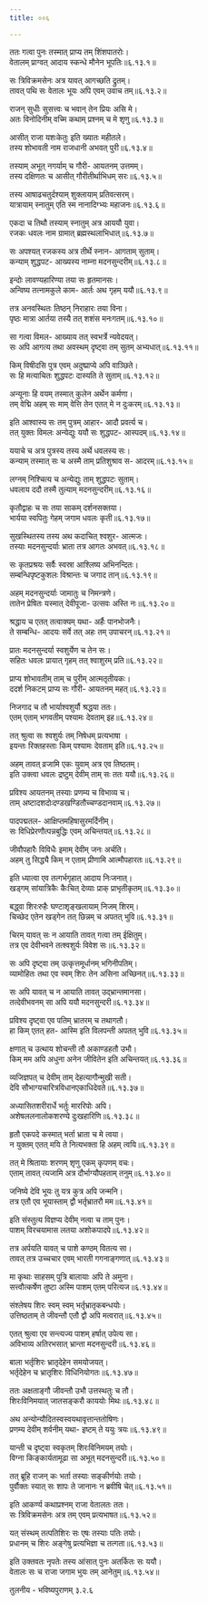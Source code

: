 ```yaml
---
title: ००६

---
```

  
  
ततः गत्वा पुनः तस्मात् प्राप्य तम् शिंशपातरोः।  
वेतालम् प्राग्वत् आदाय स्कन्धे मौनेन भूपतिः॥६.१३.१॥  
  
सः त्रिविक्रमसेनः अत्र यावत् आगच्छति द्रुतम्।  
तावत् पथि सः वेतालः भूयः अपि एवम् उवाच तम्॥६.१३.२॥  
  
राजन् सुधीः सुसत्त्वः च भवान् तेन प्रियः असि मे।  
अतः विनोदिनीम् वच्मि कथाम् प्रश्नम् च मे शृणु॥६.१३.३॥  
  
आसीत् राजा यशःकेतुः इति ख्यातः महीतले।  
तस्य शोभावती नाम राजधानी अभवत् पुरी॥६.१३.४॥  
  
तस्याम् अभूत् नगर्याम् च गौरी- आयतनम् उत्तमम्।  
तस्य दक्षिणतः च आसीत् गौरीतीर्थाभिधम् सरः॥६.१३.५॥  
  
तस्य आषाढचतुर्दश्याम् शुक्लायाम् प्रतिवत्सरम्।  
यात्रायाम् स्नातुम् एति स्म नानादिग्भ्यः महाजनः॥६.१३.६॥  
  
एकदा च तिथौ तस्याम् स्नातुम् अत्र आययौ युवा।  
रजकः धवलः नाम ग्रामात् ब्रह्मस्थलाभिधात्॥६.१३.७॥  
  
सः अपश्यत् रजकस्य अत्र तीर्थे स्नान- आगताम् सुताम्।  
कन्याम् शुद्धपट- आख्यस्य नाम्ना मदनसुन्दरीम्॥६.१३.८॥  
  
इन्दोः लावण्यहारिण्या तया सः हृतमानसः।  
अन्विष्य तत्नामकुले काम- आर्तः अथ गृहम् ययौ॥६.१३.९॥  
  
तत्र अनवस्थितः तिष्ठन् निराहारः तया विना।  
पृष्ठः मात्रा आर्तया तस्यै तत् शशंस मनःगतम्॥६.१३.१०॥  
  
सा गत्वा विमल- आख्याय तत् स्वभर्त्रे न्यवेदयत्।  
सः अपि आगत्य तथा अवस्थम् दृष्ट्वा तम् सुतम् अभ्यधात्॥६.१३.११॥  
  
किम् विषीदसि पुत्र एवम् अदुष्प्राप्ये अपि वाञ्छिते।  
सः हि मत्याचितः शुद्धपटः दास्यति ते सुताम्॥६.१३.१२॥  
  
अन्यूनाः हि वयम् तस्मात् कुलेन अर्थेन कर्मणा।  
तम् वेद्मि अहम् सः माम् वेत्ति तेन एतत् मे न दुःकरम्॥६.१३.१३॥  
  
इति आश्वास्य सः तम् पुत्रम् आहार- आदौ प्रवर्त्य च।  
तत् युक्तः विमलः अन्येद्युः ययौ सः शुद्धपट- आस्पदम्॥६.१३.१४॥  
  
ययाचे च अत्र पुत्रस्य तस्य अर्थे धवलस्य सः।  
कन्याम् तस्मात् सः च अस्मै ताम् प्रतिशुश्राव स- आदरम्॥६.१३.१५॥  
  
लग्नम् निश्चित्य च अन्येद्युः ताम् शुद्धपटः सुताम्।  
धवलाय ददौ तस्मै तुल्याम् मदनसुन्दरीम्॥६.१३.१६॥  
  
कृतौद्वाहः च सः तया साकम् दर्शनसक्तया।  
भार्यया स्वपितुः गेहम् जगाम धवलः कृती॥६.१३.१७॥  
  
सुखस्थितस्य तस्य अथ कदाचित् श्वशुर- आत्मजः।  
तस्याः मदनसुन्दर्याः भ्राता तत्र आगतः अभवत्॥६.१३.१८॥  
  
सः कृतप्रश्रयः सर्वैः स्वस्रा आश्लिष्य अभिनन्दितः।  
सम्बन्धिपृष्टकुशलः विश्रान्तः च जगाद तान्॥६.१३.१९॥  
  
अहम् मदनसुन्दर्याः जामातुः च निमन्त्रणे।  
तातेन प्रेषितः यस्मात् देवीपूजा- उत्सवः अस्ति नः॥६.१३.२०॥  
  
श्रद्धाय च एतत् तत्वाक्यम् यथा- अर्हैः पानभोजनैः।  
ते सम्बन्धि- आदयः सर्वे तत् अहः तम् उपाचरन्॥६.१३.२१॥  
  
प्रातः मदनसुन्दर्या स्वशुर्येण च तेन सः।  
सहितः धवलः प्रायात् गृहम् तत् श्वाशुरम् प्रति॥६.१३.२२॥  
  
प्राप्य शोभावतीम् ताम् च पुरीम् आत्मतृतीयकः।  
ददर्श निकटम् प्राप्य सः गौरी- आयतनम् महत्॥६.१३.२३॥  
  
निजगाद च तौ भार्याश्वशुर्यौ श्रद्धया ततः।  
एतम् एताम् भगवतीम् पश्यामः देवताम् इह॥६.१३.२४॥  
  
तत् श्रुत्वा सः श्वशुर्यः तम् निषेधम् प्रत्यभाषा ।  
इयन्तः रिक्तहस्ताः किम् पश्यामः देवताम् इति॥६.१३.२५॥  
  
अहम् तावत् व्रजामि एकः युवाम् अत्र एव तिष्ठतम्।  
इति उक्त्वा धवलः द्रष्टुम् देवीम् ताम् सः ततः ययौ॥६.१३.२६॥  
  
प्रविश्य आयतनम् तस्याः प्रणम्य च विभाव्य च।  
ताम् अष्टादशदोःदण्डखण्डितौच्चण्डदानवाम्॥६.१३.२७॥  
  
पादपद्मतल- आक्षिप्तमहिषासुरमर्दिनीम्।  
सः विधिप्रेरणौत्पन्नबुद्धिः एवम् अचिन्तयत्॥६.१३.२८॥  
  
जीवौपहारैः विविधैः इमाम् देवीम् जनः अर्चति।  
अहम् तु सिद्ध्यै किम् न एताम् प्रीणामि आत्मौपहारतः॥६.१३.२९॥  
  
इति ध्यात्वा एव तत्गर्भगृहात् आदाय निःजनात्।  
खड्गम् सांयात्रिकैः कैःचित् देव्याः प्राक् प्राभृतीकृतम्॥६.१३.३०॥  
  
बद्ध्वा शिरःरुहैः घण्टाशृङ्खलायाम् निजम् शिरम्।  
चिच्छेद एतेन खड्गेन तत् छिन्नम् च अपतत् भुवि॥६.१३.३१॥  
  
चिरम् यावत् सः न आयाति तावत् गत्वा तम् ईक्षितुम्।  
तत्र एव देवीभवने तत्श्वशुर्यः विवेश सः॥६.१३.३२॥  
  
सः अपि दृष्ट्वा तम् उत्कृत्तमूर्धानम् भगिनीपतिम्।  
व्यामोहितः तथा एव स्वम् शिरः तेन असिना अच्छिनत्॥६.१३.३३॥  
  
सः अपि यावत् च न आयाति तावत् उद्भ्रान्तमानसा।  
तत्देवीभवनम् सा अपि ययौ मदनसुन्दरी॥६.१३.३४॥  
  
प्रविश्य दृष्ट्वा एव पतिम् भ्रातरम् च तथागतौ।  
हा किम् एतत् हत- आस्मि इति विलपन्ती अपतत् भुवि॥६.१३.३५॥  
  
क्षणात् च उत्थाय शोचन्ती तौ अकाण्डहतौ उभौ।  
किम् मम अपि अधुना अनेन जीवितेन इति अचिन्तयत्॥६.१३.३६॥  
  
व्यजिज्ञपत् च देवीम् ताम् देहत्यागौन्मुखी सती।  
देवि सौभाग्यचारित्रविधानएकाधिदेवते॥६.१३.३७॥  
  
अध्यासितशरीरार्धे भर्तुः माररिपोः अपि।  
अशेषललनालोकशरण्ये दुःखहारिणि॥६.१३.३८॥  
  
हृतौ एकपदे कस्मात् भर्ता भ्राता च मे त्वया।  
न युक्तम् एतत् मयि ते नित्यभक्ता हि अहम् त्वयि॥६.१३.३९॥  
  
तत् मे श्रितायाः शरणम् शृणु एकम् कृपणम् वचः।  
एताम् तावत् त्यजामि अत्र दौर्भाग्यौपहताम् तनुम्॥६.१३.४०॥  
  
जनिष्ये देवि भूयः तु यत्र कुत्र अपि जन्मनि।  
तत्र एतौ एव भूयास्ताम् द्वौ भर्तृभ्रातरौ मम॥६.१३.४१॥  
  
इति संस्तुत्य विज्ञप्य देवीम् नत्वा च ताम् पुनः।  
पाशम् विरचयामास लतया अशोकपादपे॥६.१३.४२॥  
  
तत्र अर्पयति यावत् च पाशे कण्ठम् वितत्य सा।  
तावत् तत्र उच्चचार एवम् भारती गगनाङ्गणात्॥६.१३.४३॥  
  
मा कृथाः साहसम् पुत्रि बालायाः अपि ते अमुना।  
सत्त्वौत्कर्षेण तुष्टा अस्मि पाशम् एतम् परित्यज॥६.१३.४४॥  
  
संश्लेषय शिरः स्वम् स्वम् भर्तृभ्रातृकबन्धयोः।  
उत्तिष्ठताम् ते जीवन्तौ एतौ द्वौ अपि मत्वरात्॥६.१३.४५॥  
  
एतत् श्रुत्वा एव सन्त्यज्य पाशम् हर्षात् उपेत्य सा।  
अविभाव्य अतिरभसात् भ्रान्ता मदनसुन्दरी॥६.१३.४६॥  
  
बाला भर्तृशिरः भ्रातृदेहेन समयोजयत्।  
भर्तृदेहेन च भ्रातृशिरः विधिनियोगतः॥६.१३.४७॥  
  
ततः अक्षताङ्गौ जीवन्तौ उभौ उत्तस्थतुः च तौ।  
शिरःविनिमयात् जातसङ्करौ काययोः मिथः॥६.१३.४८॥  
  
अथ अन्योन्यौदितस्वस्वयथावृत्तान्ततोषिणः।  
प्रणम्य देवीम् शर्वनीम् यथा- इष्टम् ते ययुः त्रयः॥६.१३.४९॥  
  
यान्ती च दृष्ट्वा स्वकृतम् शिरःविनिमयम् तयोः।  
विग्ना किङ्कार्यतामूढा सा अभूत् मदनसुन्दरी॥६.१३.५०॥  
  
तत् ब्रूहि राजन् कः भर्ता तस्याः सङ्कीर्णयोः तयोः।  
पुर्वौक्तः स्यात् सः शापः ते जानानः न ब्रवीषि चेत्॥६.१३.५१॥  
  
इति आकर्ण्य कथाप्रश्नम् राजा वेतालतः ततः।  
सः त्रिविक्रमसेनः अत्र तम् एवम् प्रत्यभाषत॥६.१३.५२॥  
  
यत् संस्थम् तत्पतिशिरः सः एषः तस्याः पतिः तयोः।  
प्रधानम् च शिरः अङ्गेषु प्रत्यभिज्ञा च तत्गता॥६.१३.५३॥  
  
इति उक्तवतः नृपतेः तस्य आंसात् पुनः अतर्कितः सः ययौ।  
वेतालः सः च राजा जगाम भुयः तम् आनेतुम्॥६.१३.५४॥  
  
तुलनीय - भविष्यपुराणम् ३.२.६